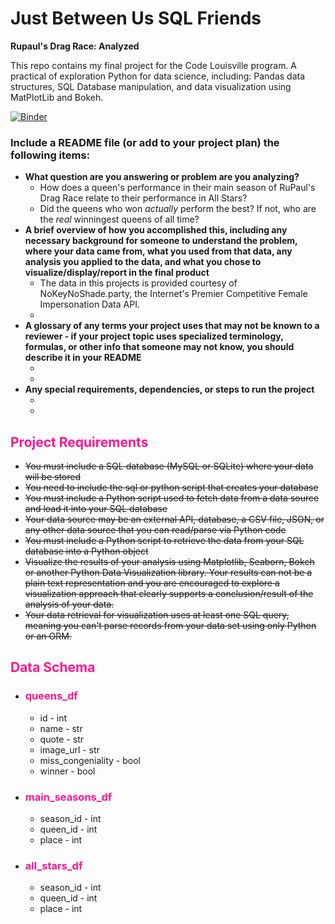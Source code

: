
<h1>Just Between Us SQL Friends</h1>
<b>Rupaul's Drag Race: Analyzed</b>

<p>This repo contains my final project for the Code Louisville program. A practical of exploration Python for data science, including: Pandas data structures, SQL Database manipulation, and data visualization using MatPlotLib and Bokeh.</p>

[![Binder](https://mybinder.org/badge_logo.svg)](https://mybinder.org/v2/gh/MatthewFante/just_between_us_sql_friends/master?filepath=just_between_us_sql_friends.ipynb)

<h3>Include a README file (or add to your project plan) the following items:</h3>

<ul>
    <li><b>What question are you answering or problem are you analyzing?</b>
        <ul>
            <li>How does a queen's performance in their main season of RuPaul's Drag Race relate to their performance in All Stars? </li>
            <li>Did the queens who won <i>actually</i> perform the best? If not, who are the <i>real</i> winningest queens of all time?</li>
        </ul>
    </li>
    <li><b>A brief overview of how you accomplished this, including any necessary background for someone to understand the problem, where your data came from, what you used from that data, any analysis you applied to the data, and what you chose to visualize/display/report in the final product</b>
        <ul>
            <li>The data in this projects is provided courtesy of NoKeyNoShade.party, the Internet's Premier Competitive Female Impersonation Data API.</li>
            <li></li>
        </ul>
    </li>
    <li><b>A glossary of any terms your project uses that may not be known to a reviewer - if your project topic uses specialized terminology, formulas, or other info that someone may not know, you should describe it in your README</b>
        <ul>
            <li></li>
            <li></li>
        </ul>
    </li>
    <li><b>Any special requirements, dependencies, or steps to run the project</b>
        <ul>
            <li></li>
            <li></li>
        </ul>
    </li>
</ul>




<h2 style="color:deeppink">Project Requirements</h2>

<ul>
    <li><strike>You must include a SQL database (MySQL or SQLite) where your data will be stored</strike></li>
    <li><strike>You need to include the sql or python script that creates your database</strike></li>
    <li><strike>You must include a Python script used to fetch data from a data source and load it into your SQL database</strike></li>
    <li><strike>Your data source may be an external API, database, a CSV file, JSON, or any other data source that you can read/parse via Python code</strike></li>
    <li><strike>You must include a Python script to retrieve the data from your SQL database into a Python object</strike></li>
    <li><strike>Visualize the results of your analysis using Matplotlib, Seaborn, Bokeh or another Python Data Visualization library. Your results can not be a plain text representation and you are encouraged to explore a visualization approach that clearly supports a conclusion/result of the analysis of your data.</strike></li>
    <li><strike>Your data retrieval for visualization uses at least one SQL query, meaning you can't parse records from your data set using only Python or an ORM. </strike></li>
</ul>

<h2 style="color:deeppink">Data Schema</h2>
<ul>
    <li>
        <h3 style="color:deeppink">queens_df</h3>
        <ul>
            <li>id - int</li>
            <li>name - str</li>
            <li>quote - str</li>
            <li>image_url - str</li>
            <li>miss_congeniality - bool</li>
            <li>winner - bool</li>
        </ul>
    </li>
    <li>
        <h3 style="color:deeppink">main_seasons_df</h3>  
        <ul>
            <li>season_id - int</li>
            <li>queen_id - int</li>
            <li>place - int</li>
        </ul>
    </li> 
    <li>
        <h3 style="color:deeppink">all_stars_df</h3>
        <ul>
            <li>season_id - int</li>
            <li>queen_id - int</li>
            <li>place - int</li>
        </ul>
    </li>
</ul>
